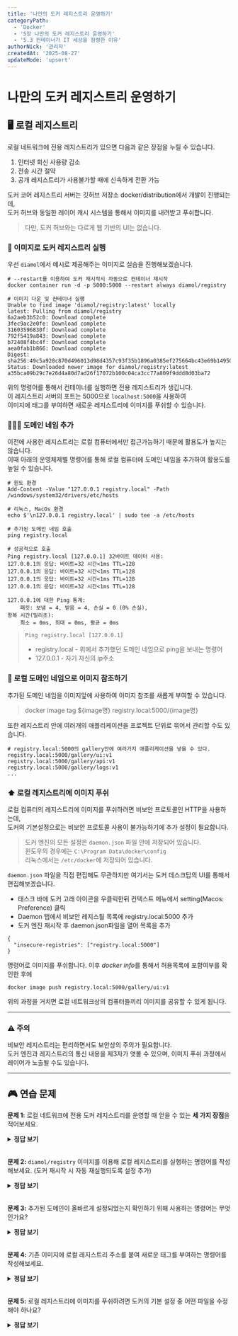 ```yaml
---
title: '나만의 도커 레지스트리 운영하기'
categoryPath:
  - 'Docker'
  - '5장 나만의 도커 레지스트리 운영하기'
  - '5.3 컨테이너가 IT 세상을 점령한 이유'
authorNick: '관리자'
createdAt: '2025-08-27'
updateMode: 'upsert'
---
```


# 나만의 도커 레지스트리 운영하기

## 🖥️ 로컬 레지스트리

로컬 네트워크에 전용 레지스트리가 있으면 다음과 같은 장점을 누릴 수 있습니다.
1. 인터넷 회신 사용량 감소
2. 전송 시간 절약
3. 공개 레지스트리가 사용불가할 때에 신속하게 전환 가능

도커 코어 레지스트리 서버는 깃허브 저장소 docker/distribution에서 개발이 진행되는데, <br>
도커 허브와 동일한 레이어 캐시 시스템을 통해서 이미지를 내려받고 푸쉬합니다.

> 다만, 도커 허브와는 다르게 웹 기반의 UI는 없습니다.

### 🚀 이미지로 도커 레지스트리 실행

우선 ``diamol``에서 예시로 제공해주는 이미지로 실습을 진행해보겠습니다.

```
# --restart를 이용하여 도커 재시작시 자동으로 컨테이너 재시작
docker container run -d -p 5000:5000 --restart always diamol/registry

# 이미지 다운 및 컨테이너 실행
Unable to find image 'diamol/registry:latest' locally
latest: Pulling from diamol/registry
6a2aeb3b52c0: Download complete
3fec9ac2e0fe: Download complete
31603596830f: Download complete
792f5419a843: Download complete
b72408f4bc4f: Download complete 
aea0fab1b866: Download complete
Digest: sha256:49c5a928c870d496013d98d4357c93f35b1896a0385ef275664bc43e69b14950
Status: Downloaded newer image for diamol/registry:latest
a35bca09b29c7e26d4a80d7ad26f17072b100c04ca3cc77a809f9ddd8d03ba72
```

위의 명령어를 통해서 컨테이너를 실행하면 전용 레지스트리가 생깁니다. <br>
이 레지스트리 서버의 포트는 5000으로 ``localhost:5000``을 사용하여 <br>
이미지에 태그를 부여하면 새로운 레지스트리에 이미지를 푸쉬할 수 있습니다.

### 👨🏻‍💻 도메인 네임 추가

이전에 사용한 레지스트리는 로컬 컴퓨터에서만 접근가능하기 때문에 활용도가 높지는 않습니다. <br>
이때 아래의 운영체제별 명령어를 통해 로컬 컴퓨터에 도메인 네임을 추가하여 활용도를 높일 수 있습니다. 

```
# 윈도 환경
Add-Content -Value "127.0.0.1 registry.local" -Path /windows/system32/drivers/etc/hosts

# 리눅스, MacOs 환경
echo $'\n127.0.0.1 registry.local' | sudo tee -a /etc/hosts

# 추가된 도메인 네임 호출
ping registry.local

# 성공적으로 호출
Ping registry.local [127.0.0.1] 32바이트 데이터 사용:
127.0.0.1의 응답: 바이트=32 시간<1ms TTL=128
127.0.0.1의 응답: 바이트=32 시간<1ms TTL=128
127.0.0.1의 응답: 바이트=32 시간<1ms TTL=128
127.0.0.1의 응답: 바이트=32 시간<1ms TTL=128

127.0.0.1에 대한 Ping 통계:
    패킷: 보냄 = 4, 받음 = 4, 손실 = 0 (0% 손실),
왕복 시간(밀리초):
    최소 = 0ms, 최대 = 0ms, 평균 = 0ms
```

> ``Ping registry.local [127.0.0.1]``
>  - registry.local - 위에서 추가했던 도메인 네임으로 ping을 보내는 명령어
>  - 127.0.0.1 - 자기 자신의 ip주소

### 📡 로컬 도메인 네임으로 이미지 참조하기

추가된 도메인 네임을 이미지앞에 사용하여 이미지 참조를 새롭게 부여할 수 있습니다.

> docker image tag ${image명} registry.local:5000/{image명}

또한 레지스트리 안에 여러개의 애플리케이션을 프로젝트 단위로 묶어서 관리할 수도 있습니다.

```
# registry.local:5000의 gallery안에 여러가지 애플리케이션을 넣을 수 있다.
registry.local:5000/gallery/ui:v1
registry.local:5000/gallery/api:v1
registry.local:5000/gallery/logs:v1
...
```

### ⬆️ 로컬 레지스트리에 이미지 푸쉬

로컬 컴퓨터의 레지스트리에 이미지를 푸쉬하려면 비보안 프로토콜인 HTTP을 사용하는데, <br>
도커의 기본설정으로는 비보안 프로토콜 사용이 불가능하기에 추가 설정이 필요합니다.

> 도커 엔진의 모든 설정은 ``daemon.json`` 파일 안에 저장되어 있습니다. <br>
> 윈도우의 경우에는 ``C:\Program Data\docker\config`` <br>
> 리눅스에서는 ``/etc/docker``에 저장되어 있습니다.

``daemon.json`` 파일을 직접 편집해도 무관하지만 여기서는 도커 데스크탑의 UI를 통해서 편집해보겠습니다.
- 태스크 바에 도커 고래 아이콘을 우클릭한뒤 컨텍스트 메뉴에서 setting(Macos: Preference) 클릭
- Daemon 탭에서 비보안 레지스틜 목록에 registry.local:5000 추가
- 도커 엔진 재시작 후 daemon.json파일을 열어 목록을 추가

```
{
  "insecure-registries": ["registry.local:5000"]
}
```

명령어로 이미지를 푸쉬합니다.
이후 *docker info*를 통해서 허용목록에 포함여부를 확인한 후에 

```
docker image push registry.local:5000/gallery/ui:v1
```

위의 과정을 거치면 로컬 네트워크상의 컴퓨터들끼리 이미지를 공유할 수 있게 됩니다.

---

### ⚠️ 주의 

비보안 레지스트리는 편리하면서도 보안상의 주의가 필요합니다. <br> 
도커 엔진과 레지스트리의 통신 내용을 제3자가 엿볼 수 있으며, 이미지 푸쉬 과정에서 <br>
레이어가 노출될 수도 있습니다.

---

## 🎮 연습 문제

**문제 1:** 로컬 네트워크에 전용 도커 레지스트리를 운영할 때 얻을 수 있는 **세 가지 장점**을 적어보세요.

<details>
<summary><strong>정답 보기</strong></summary>

💡 정답: 
- 인터넷 회선 사용량 감소  
- 전송 시간 절약  
- 공개 레지스트리(도커 허브)가 불가할 때 신속한 전환 가능  

> **설명:** 내부 네트워크에서 이미지 전송이 가능하므로 배포 속도와 안정성이 향상됩니다.
</details>
<br/>

**문제 2:** `diamol/registry` 이미지를 이용해 로컬 레지스트리를 실행하는 명령어를 작성해보세요. (도커 재시작 시 자동 재실행되도록 설정 추가)

<details>
<summary><strong>정답 보기</strong></summary>
💡 정답:

```bash
docker container run -d -p 5000:5000 --restart always diamol/registry
```
</details>
<br/>

**문제 3:** 추가된 도메인이 올바르게 설정되었는지 확인하기 위해 사용하는 명령어는 무엇인가요?


<details>
<summary><strong>정답 보기</strong></summary>
💡 정답:

```bash
ping registry.local
```
</details>
<br/>

**문제 4:** 기존 이미지에 로컬 레지스트리 주소를 붙여 새로운 태그를 부여하는 명령어를 작성해보세요.


<details>
<summary><strong>정답 보기</strong></summary>
💡 정답:

```bash
docker image tag {이미지명} registry.local:5000/{이미지명}
```
</details>
<br/>

**문제 5:** 로컬 레지스트리에 이미지를 푸쉬하려면 도커의 기본 설정 중 어떤 파일을 수정해야 하나요?


<details>
<summary><strong>정답 보기</strong></summary>

💡 정답: ``daemon.json``

</details>
<br/>
